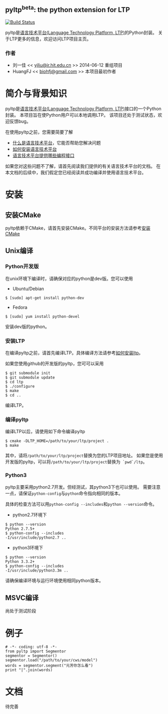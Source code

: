 pyltp<sup>beta</sup>: the python extension for LTP
----
[![Build Status](https://travis-ci.org/HIT-SCIR/pyltp.svg?branch=master)](https://travis-ci.org/HIT-SCIR/pyltp)

pyltp是[语言技术平台(Language Technology Platform, LTP)](https://github.com/HIT-SCIR/ltp)的Python封装。 关于LTP更多的信息，欢迎访问LTP项目主页。

### 作者

* 刘一佳 << yjliu@ir.hit.edu.cn >> 2014-06-12 重组项目
* HuangFJ << biohfj@gmail.com >> 本项目最初作者

# 简介与背景知识

pyltp是[语言技术平台(Language Technology Platform, LTP)](https://github.com/HIT-SCIR/ltp)接口的一个Python封装。
本项目旨在使Python用户可以本地调用LTP。
该项目还处于测试状态，欢迎反馈bug。

在使用pyltp之前，您需要简要了解
* [什么是语言技术平台](https://github.com/HIT-SCIR/ltp/blob/master/doc/ltp-document-3.0.md#%E7%AE%80%E4%BB%8B)，它能否帮助您解决问题
* [如何安装语言技术平台](https://github.com/HIT-SCIR/ltp/blob/master/doc/ltp-document-3.0.md#%E5%A6%82%E4%BD%95%E5%AE%89%E8%A3%85ltp)
* [语言技术平台提供哪些编程接口](https://github.com/HIT-SCIR/ltp/blob/master/doc/ltp-document-3.0.md#%E7%BC%96%E7%A8%8B%E6%8E%A5%E5%8F%A3)

如果您对这些问题不了解，请首先阅读我们提供的有关语言技术平台的文档。
在本文档的后续中，我们假定您已经阅读并成功编译并使用语言技术平台。

# 安装

## 安装CMake

pyltp依赖于CMake，请首先安装CMake。不同平台的安装方法请参考[安装CMake](https://github.com/HIT-SCIR/ltp/blob/master/doc/ltp-document-3.0.md#%E5%AE%89%E8%A3%85cmake)

## Unix编译

### Python开发版

在unix环境下编译时，请确保对应的python是dev版。您可以使用

* Ubuntu/Debian
```
$ [sudo] apt-get install python-dev
```
* Fedora
```
$ [sudo] yum install python-devel
```
安装dev版的python。

### 安装LTP

在编译pyltp之前，请首先编译LTP。具体编译方法请参考[如何安装ltp](https://github.com/HIT-SCIR/ltp/blob/master/doc/ltp-document-3.0.md#%E5%A6%82%E4%BD%95%E5%AE%89%E8%A3%85ltp)。

如果您使用github的开发版的pyltp，您可可以采用

```
$ git submodule init
$ git submodule update
$ cd ltp
$ ./configure
$ make
$ cd ..
```

编译LTP。

### 编译pyltp

编译LTP以后，请使用如下命令编译pyltp

```
$ cmake -DLTP_HOME=/path/to/your/ltp/project .
$ make
```

其中，请将`/path/to/your/ltp/project`替换为您的LTP项目地址。
如果您是使用开发版的pyltp，可以将`/path/to/your/ltp/project`替换为`` `pwd`/ltp``。

### Python3

pyltp主要采用python2.7开发。但经测试，其python3下也可以使用。
需要注意一点，请保证`python-config`与`python`命令指向相同的版本。

具体的检查方法可以用`python-config --includes`和`python --version`命令。

* python2.7环境下

```
$ python --version
Python 2.7.5+
$ python-config --includes
-I/usr/include/python2.7 ..
```

* python3环境下
```
$ python --version
Python 3.3.2+
$ python-config --includes
-I/usr/include/python3.3m ..
```

请确保编译环境与运行环境使用相同python版本。

## MSVC编译

尚处于测试阶段


# 例子

```
# -*- coding: utf-8 -*-
from pyltp import Segmentor
segmentor = Segmentor()
segmentor.load("/path/to/your/cws/model")
words = segmentor.segment("元芳你怎么看")
print "|".join(words)
```

# 文档

待完善
